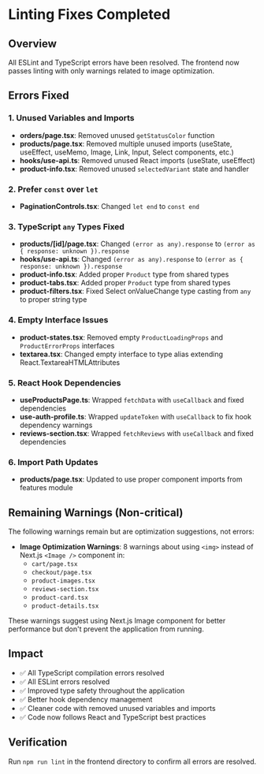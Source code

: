 # Linting Fixes Completed

## Overview

All ESLint and TypeScript errors have been resolved. The frontend now passes linting with only warnings related to image optimization.

## Errors Fixed

### 1. Unused Variables and Imports

- **orders/page.tsx**: Removed unused `getStatusColor` function
- **products/page.tsx**: Removed multiple unused imports (useState, useEffect, useMemo, Image, Link, Input, Select components, etc.)
- **hooks/use-api.ts**: Removed unused React imports (useState, useEffect)
- **product-info.tsx**: Removed unused `selectedVariant` state and handler

### 2. Prefer `const` over `let`

- **PaginationControls.tsx**: Changed `let end` to `const end`

### 3. TypeScript `any` Types Fixed

- **products/[id]/page.tsx**: Changed `(error as any).response` to `(error as { response: unknown }).response`
- **hooks/use-api.ts**: Changed `(error as any).response` to `(error as { response: unknown }).response`
- **product-info.tsx**: Added proper `Product` type from shared types
- **product-tabs.tsx**: Added proper `Product` type from shared types
- **product-filters.tsx**: Fixed Select onValueChange type casting from `any` to proper string type

### 4. Empty Interface Issues

- **product-states.tsx**: Removed empty `ProductLoadingProps` and `ProductErrorProps` interfaces
- **textarea.tsx**: Changed empty interface to type alias extending React.TextareaHTMLAttributes

### 5. React Hook Dependencies

- **useProductsPage.ts**: Wrapped `fetchData` with `useCallback` and fixed dependencies
- **use-auth-profile.ts**: Wrapped `updateToken` with `useCallback` to fix hook dependency warnings
- **reviews-section.tsx**: Wrapped `fetchReviews` with `useCallback` and fixed dependencies

### 6. Import Path Updates

- **products/page.tsx**: Updated to use proper component imports from features module

## Remaining Warnings (Non-critical)

The following warnings remain but are optimization suggestions, not errors:

- **Image Optimization Warnings**: 8 warnings about using `<img>` instead of Next.js `<Image />` component in:
    - `cart/page.tsx`
    - `checkout/page.tsx`
    - `product-images.tsx`
    - `reviews-section.tsx`
    - `product-card.tsx`
    - `product-details.tsx`

These warnings suggest using Next.js Image component for better performance but don't prevent the application from running.

## Impact

- ✅ All TypeScript compilation errors resolved
- ✅ All ESLint errors resolved
- ✅ Improved type safety throughout the application
- ✅ Better hook dependency management
- ✅ Cleaner code with removed unused variables and imports
- ✅ Code now follows React and TypeScript best practices

## Verification

Run `npm run lint` in the frontend directory to confirm all errors are resolved.
